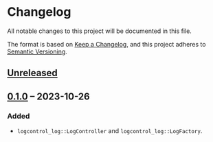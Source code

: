 # Changelog

All notable changes to this project will be documented in this file.

The format is based on [Keep a Changelog](https://keepachangelog.com/en/1.0.0/),
and this project adheres to [Semantic Versioning](https://semver.org/spec/v2.0.0.html).

## [Unreleased]

## [0.1.0] – 2023-10-26

### Added

- `logcontrol_log::LogController` and `logcontrol_log::LogFactory`.

[Unreleased]: https://github.com/swsnr/logcontrol.rs/compare/logcontrol-log-v0.1.0...HEAD
[0.1.0]: https://github.com/swsnr/logcontrol.rs/releases/tag/logcontrol-log-v0.1.0
